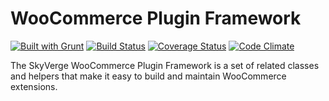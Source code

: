 # WooCommerce Plugin Framework

[![Built with Grunt](https://cdn.gruntjs.com/builtwith.png)](http://gruntjs.com/) [![Build Status](https://travis-ci.org/skyverge/wc-plugin-framework.svg?branch=master)](https://travis-ci.org/skyverge/wc-plugin-framework) [![Coverage Status](https://coveralls.io/repos/skyverge/wc-plugin-framework/badge.svg?branch=master&service=github)](https://coveralls.io/github/skyverge/wc-plugin-framework?branch=master) [![Code Climate](https://codeclimate.com/github/skyverge/wc-plugin-framework/badges/gpa.svg)](https://codeclimate.com/github/skyverge/wc-plugin-framework)

The SkyVerge WooCommerce Plugin Framework is a set of related classes and helpers that make it easy to build and maintain WooCommerce extensions.
